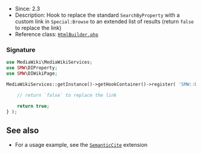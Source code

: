* Since: 2.3
* Description: Hook to replace the standard `SearchByProperty` with a custom link in `Special:Browse` to an extended list of results (return `false` to replace the link)
* Reference class: [`HtmlBuilder.php`][HtmlBuilder.php]

### Signature

```php
use MediaWiki\MediaWikiServices;
use SMW\DIProperty;
use SMW\DIWikiPage;

MediaWikiServices::getInstance()->getHookContainer()->register( 'SMW::Browse::BeforeIncomingPropertyValuesFurtherLinkCreate', function( DIProperty $property, DIWikiPage $subject, &$propertyValue ) {

	// return `false` to replace the link

	return true;
} );
```

## See also

- For a usage example, see the [`SemanticCite`](https://github.com/SemanticMediaWiki/SemanticCite) extension

[HtmlBuilder.php]:https://github.com/SemanticMediaWiki/SemanticMediaWiki/blob/master/src/MediaWiki/Specials/Browse/HtmlBuilder.php